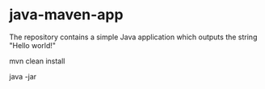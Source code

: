 # java-maven-app


The repository contains a simple Java application which outputs the string
"Hello world!"

mvn clean install


java -jar <jarname>
